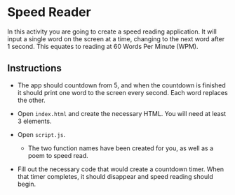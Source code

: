 # Speed Reader 

In this activity you are going to create a speed reading application. It will input a single word on the screen at a time, changing to the next word after 1 second. This equates to reading at 60 Words Per Minute (WPM).

## Instructions

* The app should countdown from 5, and when the countdown is finished it should print one word to the screen every second. Each word replaces the other.

* Open `index.html` and create the necessary HTML. You will need at least 3 elements.

* Open `script.js`.

  * The two function names have been created for you, as well as a poem to speed read.

* Fill out the necessary code that would create a countdown timer. When that timer completes, it should disappear and speed reading should begin.